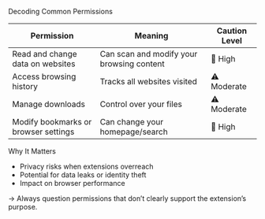 Decoding Common Permissions

| Permission                                  | Meaning                          | Caution Level             |
|---------------------------------------------|---------------------------------|----------------------------|
| Read and change data on websites           | Can scan and modify your browsing content | 🚨 High                   
| Access browsing history                     | Tracks all websites visited     | ⚠️ Moderate               |
| Manage downloads                            | Control over your files         | ⚠️ Moderate               |
| Modify bookmarks or browser settings       | Can change your homepage/search | 🚨 High                    |

 Why It Matters

- Privacy risks when extensions overreach  
- Potential for data leaks or identity theft  
- Impact on browser performance

-> Always question permissions that don’t clearly support the extension’s purpose.

